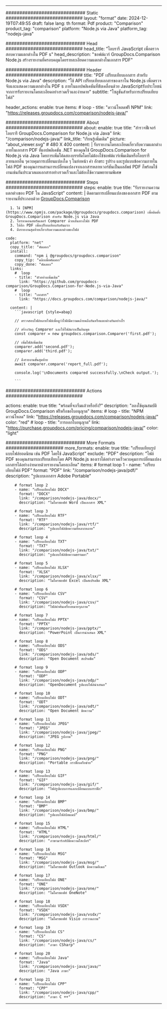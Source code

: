 
---
############################# Static ############################
layout: "format"
date:  2024-12-19T07:49:55
draft: false
lang: th
format: Pdf
product: "Comparison"
product_tag: "comparison"
platform: "Node.js via Java"
platform_tag: "nodejs-java"

############################# Head ############################
head_title: "ไลบรารี JavaScript เพื่อตรวจสอบความแตกต่างใน PDF s"
head_description: "ซอฟต์แวร์ GroupDocs.Comparison Node.js สร้างรายงานที่ครอบคลุมโดยรายละเอียดความแตกต่างในเอกสาร PDF"

############################# Header ############################
title: "PDF เปรียบเทียบเอกสาร สำหรับ Node.js via Java" 
description: "ใช้ API เปรียบเทียบเอกสารของเราใน Node.js เพื่อตรวจจับและแสดงความแตกต่างใน PDF s ภายในแอปพลิเคชันที่ขับเคลื่อนด้วย JavaScriptรับประโยชน์จากการรับรายงานโดยละเอียดอย่างรวดเร็วและง่ายดาย"
subtitle: "โซลูชันสำหรับการเปรียบเทียบไฟล์" 

header_actions:
  enable: true
  items:
    #  loop
    - title: "ดาวน์โหลดฟรี NPM"
      link: "https://releases.groupdocs.com/comparison/nodejs-java/"
      
############################# About ############################
about:
    enable: true
    title: "สำรวจฟีเจอร์ไลบรารี GroupDocs.Comparison for Node.js via Java"
    link: "/comparison/nodejs-java/"
    link_title: "เรียนรู้เพิ่มเติม"
    picture: "about_viewer.svg" # 480 X 400
    content: |
       รับรายงานโดยละเอียดเกี่ยวกับความแตกต่างภายในเอกสาร PDF ที่แอปพลิเคชัน .NET ของคุณใช้ GroupDocs.Comparison for Node.js via Java โดยการเพิ่มโค้ดสองบรรทัดโดยไม่ต้องใช้ซอฟต์แวร์เพิ่มเติมหรือไลบรารีภายนอกอื่น ๆควบคุมการเปลี่ยนแปลงใด ๆ ในย่อหน้า คำ อักขระ รูปร่าง และรูปแบบข้อความภายในไฟล์ PDF ของคุณการผสานการเปลี่ยนแปลงจากเอกสารหลายเวอร์ชันเป็นผลลัพธ์ PDF ก็พร้อมใช้งานเช่นกันประมวลผลเอกสารอย่างรวดเร็วและไม่ต้องใช้ความพยายามพิเศษ

############################# Steps ############################
steps:
    enable: true
    title: "รับรายงานความแตกต่างของ PDF ใน JavaScript"
    content: |
      ติดตามการเปลี่ยนแปลงของเอกสาร PDF ตามรายงานที่ประกอบด้วย [GroupDocs.Comparison](https://products.groupdocs.com/comparison/nodejs-java/)
      
      1. ใช้ [NPM](https://www.npmjs.com/package/@groupdocs/groupdocs.comparison) เพื่อติดตั้ง GroupDocs.Comparison สำหรับ Node.js via Java
      2. โทรหาคอนสตรัคเตอร์ Comparer ด้วยเส้นทางไฟล์ PDF
      3. ให้อีก PDF เพื่อเปรียบเทียบกับอันแรก
      4. ดึงรายงานสุดท้ายเกี่ยวกับความแตกต่างของไฟล์
   
    code:
      platform: "net"
      copy_title: "คัดลอก"
      install:
        command: "npm i @groupdocs/groupdocs.comparison"
        copy_tip: "คลิกเพื่อคัดลอก"
        copy_done: "คัดลอก"
      links:
        #  loop
        - title: "ตัวอย่างเพิ่มเติม"
          link: "https://github.com/groupdocs-comparison/GroupDocs.Comparison-for-Node.js-via-Java"
        #  loop
        - title: "เอกสาร"
          link: "https://docs.groupdocs.com/comparison/nodejs-java/"
          
      content: |
        ```javascript {style=abap}

        // ตรวจสอบไฟล์หลายไฟล์เพื่อดูว่าไฟล์มีความคล้ายคลึงกันหรือแตกต่างกันอย่างไร

        // สร้างวัตถุ Comparer และให้ไฟล์แรกเป็นอินพุต
        const comparer = new groupdocs.comparison.Comparer('first.pdf');

        // เพิ่มไฟล์เพิ่มเติม
        comparer.add('second.pdf');
        comparer.add('third.pdf');

        // ดึงรายงานขั้นสุดท้าย
        await comparer.compare('report_full.pdf');

        console.log('\nDocuments compared successfully.\nCheck output.');
        
        ```            

############################# Actions ############################

actions:
  enable: true
  title: "พร้อมที่จะเริ่มแล้วหรือยัง?"
  description: "ลองใช้คุณสมบัติ GroupDocs.Comparison ฟรีหรือขอใบอนุญาต"
  items:
    #  loop
    - title: "NPM ดาวน์โหลด"
      link: "https://releases.groupdocs.com/comparison/nodejs-java/"
      color: "red"
        #  loop
    - title: "การออกใบอนุญาต"
      link: "https://purchase.groupdocs.com/pricing/comparison/nodejs-java/"
      color: "light"


############################# More Formats #####################
more_formats:
    enable: true
    title: "เปรียบเทียบรูปแบบไฟล์ยอดนิยม เช่น PDF โดยใช้ JavaScript"
    exclude: "PDF"
    description: "ไฟล์ PDF ของคุณสามารถเปรียบเทียบโดย API Node.js ของเราได้อย่างรวดเร็วควบคุมการเปลี่ยนแปลงเอกสารได้อย่างง่ายดายด้วยรายงานโดยละเอียด"
    items: 
        # format loop 1
        - name: "เปรียบเทียบไฟล์ PDF"
          format: "PDF"
          link: "/comparison/nodejs-java/pdf/"
          description: "รูปแบบเอกสาร Adobe Portable"

        # format loop 2
        - name: "เปรียบเทียบไฟล์ DOCX"
          format: "DOCX"
          link: "/comparison/nodejs-java/docx/"
          description: "ไมโครซอฟท์ Word เปิดเอกสาร XML"

        # format loop 3
        - name: "เปรียบเทียบไฟล์ RTF"
          format: "RTF"
          link: "/comparison/nodejs-java/rtf/"
          description: "รูปแบบไฟล์ข้อความที่หลากหลาย"

        # format loop 4
        - name: "เปรียบเทียบไฟล์ TXT"
          format: "TXT"
          link: "/comparison/nodejs-java/txt/"
          description: "รูปแบบไฟล์ข้อความธรรมดา"

        # format loop 5
        - name: "เปรียบเทียบไฟล์ XLSX"
          format: "XLSX"
          link: "/comparison/nodejs-java/xlsx/"
          description: "ไมโครซอฟท์ Excel เปิดสเปรดชีต XML"

        # format loop 6
        - name: "เปรียบเทียบไฟล์ CSV"
          format: "CSV"
          link: "/comparison/nodejs-java/csv/"
          description: "ไฟล์ค่าคั่นเครื่องหมายจุลภาค"

        # format loop 7
        - name: "เปรียบเทียบไฟล์ PPTX"
          format: "PPTX"
          link: "/comparison/nodejs-java/pptx/"
          description: "PowerPoint เปิดการนำเสนอ XML"

        # format loop 8
        - name: "เปรียบเทียบไฟล์ ODS"
          format: "ODS"
          link: "/comparison/nodejs-java/ods/"
          description: "Open Document สเปรดชีต"

        # format loop 9
        - name: "เปรียบเทียบไฟล์ ODP"
          format: "ODP"
          link: "/comparison/nodejs-java/odp/"
          description: "OpenDocument รูปแบบไฟล์นำเสนอ"

        # format loop 10
        - name: "เปรียบเทียบไฟล์ ODT"
          format: "ODT"
          link: "/comparison/nodejs-java/odt/"
          description: "Open Document ข้อความ"

        # format loop 11
        - name: "เปรียบเทียบไฟล์ JPEG"
          format: "JPEG"
          link: "/comparison/nodejs-java/jpeg/"
          description: "JPEG รูปภาพ"

        # format loop 12
        - name: "เปรียบเทียบไฟล์ PNG"
          format: "PNG"
          link: "/comparison/nodejs-java/png/"
          description: "Portable กราฟิกเครือข่าย"

        # format loop 13
        - name: "เปรียบเทียบไฟล์ GIF"
          format: "GIF"
          link: "/comparison/nodejs-java/gif/"
          description: "ไฟล์รูปแบบการแลกเปลี่ยนแบบกราฟิก"

        # format loop 14
        - name: "เปรียบเทียบไฟล์ BMP"
          format: "BMP"
          link: "/comparison/nodejs-java/bmp/"
          description: "รูปแบบไฟล์บิตแมป"

        # format loop 15
        - name: "เปรียบเทียบไฟล์ HTML"
          format: "HTML"
          link: "/comparison/nodejs-java/html/"
          description: "ภาษามาร์กอัปข้อความไฮเปอร์"

        # format loop 16
        - name: "เปรียบเทียบไฟล์ MSG"
          format: "MSG"
          link: "/comparison/nodejs-java/msg/"
          description: "ไมโครซอฟท์ Outlook ข้อความอีเมล"

        # format loop 17
        - name: "เปรียบเทียบไฟล์ ONE"
          format: "ONE"
          link: "/comparison/nodejs-java/one/"
          description: "ไมโครซอฟท์ OneNote"

        # format loop 18
        - name: "เปรียบเทียบไฟล์ VSDX"
          format: "VSDX"
          link: "/comparison/nodejs-java/vsdx/"
          description: "ไมโครซอฟท์ Visio การวาดภาพ"

        # format loop 19
        - name: "เปรียบเทียบไฟล์ CS"
          format: "CS"
          link: "/comparison/nodejs-java/cs/"
          description: "ภาษา CSharp"

        # format loop 20
        - name: "เปรียบเทียบไฟล์ Java"
          format: "Java"
          link: "/comparison/nodejs-java/java/"
          description: "Java ภาษา"
          
        # format loop 21
        - name: "เปรียบเทียบไฟล์ CPP"
          format: "CPP"
          link: "/comparison/nodejs-java/cpp/"
          description: "ภาษา C ++"
---